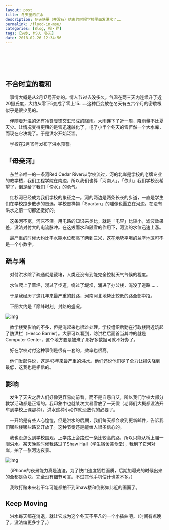 ```yaml
---
layout: post
title: 冬天里的洪水
description: 冬天快要（并没有）结束的时候学校里面发洪水了……
permalink: /flood-in-msu/
categories: [Blog, 视・界]
tags: [洪水, MSU, 冬天]
date: 2018-02-26 12:34:56
---
```


# 　

## 不合时宜的暖和

　事情大概是从2月17号开始的。情人节过去没多久。气温在两三天内连续升了近20摄氏度，大约从零下5变成了零上15……这种巨变放在冬天有五六个月的密歇根似乎是很少见的。

　伴随着升温的还有冷锋暖锋交汇形成的降雨。大雨连下了近一周，降雨量不比夏天少。让情况变得更糟的是雪迅速融化了，屯了小半个冬天的雪俨然一个大水库，而现在它决堤了。于是洪水开始泛滥。

　学校在2月19号发布了洪水预警。

## 「母亲河」

　东兰辛唯一的一条河Red Cedar River从学校流过，河的北岸是学校的老牌专业的教学楼，我们工程学院在南边，所以我们也算「河南人」。「依山」我们学校没希望了，倒是给了我们「傍水」的勇气。

　红杉河已经成为我们学校的象征之一。河的两边是两条长长的步道，一直是学生们在学校跑步散步的首选。学校吉祥物「Spartan」的雕像也矗立在河边。在没有洪水之前一切都还挺好的。

　这条河不宽，河床不深。用电路的知识来类比，就是「电容」比较小，滤波效果差，没法对付大的电流脉冲。在这拨雨水和融雪的作用下，河流的水位迅速上涨。

　最严重的时候大约比丰水期水位都高了两到三米，这在地势平坦的兰辛地区可不是一个小数字。

## 疏与堵

　对付洪水除了疏通就是截堵，人类还没有到能完全控制天气气候的程度。

　水位爬上了草坪，漫过了步道，绕过了堤坝，涌进了办公楼，淹没了道路……

　于是我经历了这几年来最严重的封路，河南河北地势比较低的路全部中招。

　下图大约是「巅峰时刻」封路的盛况。

![img]({{site.img-hosting}}/Pic4Post/flood-in-msu/road-closure.png "Road Closure")

　教学楼受影响的不多，但是淹起来也很难处理。学校组织后勤在行政楼附近筑起了防洪栏（Hesco Barrier）。大家可以看到，防洪栏后面首当其冲的就是Computer Center，这个地方要是被淹了那好多数据可就不好办了。

　好在学校对付这种事倒是很有一套的，效率也很高。

　他们发邮件说，这是43年来最严重的洪水。他们还说他们尽了全力让损失降到最低，这我也是相信的。

## 影响

　发生了天灾之后人们好像更容易向前看，而不是自怨自艾，所以我们学校大部分教学活动都是正常的。我印象中也就某次大暴雪放了一天假（老师们大概都没法开车到学校上课那种），洪水这种小动作就没放假的必要了。

　一开始是有些人心惶惶，但是洪水的后期，我们每天都会收到更新邮件，告诉我们哪些楼哪些路又开放了。这种节奏还是能给人很多信心的。

　我也没怎么到学校围观，上学路上会路过一条比较高的路，所以只能从桥上瞄一眼洪水。某天晚些时候我路过了Shaw Hall（学生宿舍兼食堂），我到了它河对岸，拍了一张河边夜景。

![img]({{site.img-hosting}}/Pic4Post/flood-in-msu/shaw-hall-nocturne.jpg "lazy cat")

　（iPhone的夜景能力真是渣渣，为了快门速度牺牲画质，后期加曝光的时候出来的全都是色块，完全没有细节可言。不过其他手机估计也差不多。）

　我敢打赌未来若干年可能都拍不到Shaw楼和倒影如此近的画面了。

## Keep Moving

　洪水每天都在消退，就让它成为这个冬天不平凡的一个小插曲吧。（时间有点晚了，没法编更多字了。）
